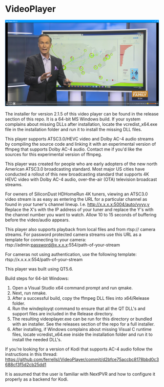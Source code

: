 # VideoPlayer

![alt text](https://github.com/ferrellsl/VideoPlayer/blob/main/screenshot.png?raw=true)

The installer for version 2.1.5 of this video player can be found in the release section of this repo.  It is a 64-bit MS Windows build. If your system complains about missing DLLs after installation, locate the vcredist_x64.exe file in the installation folder and run it to install the missing DLL files.

This player supports ATSC3.0/HEVC video and Dolby AC-4 audio streams by compiling the source code and linking it with an experimental version of ffmpeg that supports Dolby AC-4 audio.  Contact me if you'd like the sources for this experimental version of ffmpeg.

This player was created for people who are early adopters of the new north American ATSC3.0 broadcasting standard.  Most major US cities have conducted a rollout of this new broadcasting standard that supports 4K HEVC video with Dolby AC-4 audio, over-the-air (OTA) television broadcast streams.

For owners of SiliconDust HDHomeRun 4K tuners, viewing an ATSC3.0 video stream is as easy as entering the URL for a particular channel as found in your tuner's channel lineup.  I.e. http://x.x.x.x:5004/auto/vyyy.y  Replace the X's with the IP address of your tuner and replace the Y's with the channel number you want to watch.  Allow 10 to 15 seconds of buffering before the video/audio appears.

This player also supports playback from local files and from rtsp:// camera streams.  For password protected camera streams use this URL as a template for connecting to your camera: rtsp://admin:password@x.x.x.x:554/path-of-your-stream

For cameras not using authentication, use the following template: rtsp://x.x.x.x:554/path-of-your-stream

This player was built using QT5.6.  

Build steps for 64-bit Windows:
1. Open a Visual Studio x64 command prompt and run qmake.
2. Next, run nmake.
3. After a successful build, copy the ffmpeg DLL files into x64/Release folder.
4. Run the windeployqt command to ensure that all the QT DLL's and support files are included in the Release directory.
5. The resulting videoplayer.exe can be run for this directory or bundled with an installer.  See the releases section of the repo for a full installer.
6. After installing, if Windows complains about missing Visual C runtime files, locate vcredist_x64.exe inside the installation folder and run it to install the needed DLL's.

If you're looking for a version of Kodi that supports AC-4 audio follow the instructions in this thread:
https://github.com/ferrellsl/VideoPlayer/commit/d2bfce75accbc8178bbd0c3688cf3f5d2cb25dd1

It is assumed that the user is familiar with NextPVR and how to configure it properly as a backend for Kodi.


